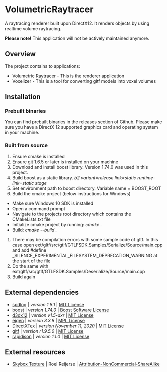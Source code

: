 # VolumetricRaytracer
A raytracing renderer built upon DirectX12. It renders objects by using realtime volume raytracing.

**Please note!**
This application will not be actively maintained anymore.

## Overview
The project contains to applications:

- Volumetric Raytracer - This is the renderer application
- Voxelizer - This is a tool for converting gltf models into voxel volumes

## Installation

### Prebuilt binaries

You can find prebuilt binaries in the releases section of Github. Please make sure you
have a DirectX 12 supported graphics card and operating system in your machine.

### Built from source
1. Ensure cmake is installed
1. Ensure git 1.6.5 or later is installed on your machine
1. Download and install boost library. Version 1.74.0 was used in this project.
1. Build boost as a static library. *b2 variant=release link=static runtime-link=static stage*
1. Set environment path to boost directory. Variable name = BOOST_ROOT
1. Build the cmake project (below instructions for Windows)
* Make sure Windows 10 SDK is installed
* Open a command prompt
* Navigate to the projects root directory which contains the CMakeLists.txt file
* Initialize cmake project by running: *cmake .*
* Build: *cmake --build .*
1. There may be compilation errors with some sample code of gltf. In this case open ext/gltf/src/gtlf/GTLFSDK.Samples/Serialize/Source/main.cpp and add #define _SILENCE_EXPERIMENTAL_FILESYSTEM_DEPRECATION_WARNING at the start of the file
1. Do the same with ext/gltf/src/gtlf/GTLFSDK.Samples/Deserialize/Source/main.cpp
1. Build again

## External dependencies
- [spdlog](https://github.com/gabime/spdlog) | *version* *1.8.1* | [MIT License](https://github.com/gabime/spdlog/blob/v1.x/LICENSE)
- [boost](https://www.boost.org) | *version* *1.74.0* | [Boost Software License](https://www.boost.org/users/license.html)
- [d3dx12](https://github.com/microsoft/DirectX-Graphics-Samples) | *version* *v1.5-dxr* | [MIT License](https://github.com/microsoft/DirectX-Graphics-Samples/blob/v1.5-dxr/LICENSE)
- [eigen](http://eigen.tuxfamily.org/index.php?title=Main_Page) | *version* *3.3.8* | [MPL License](https://www.mozilla.org/en-US/MPL/2.0/)
- [DirectXTex](https://github.com/microsoft/DirectXTex) | *version* *November 11, 2020* | [MIT License](https://github.com/microsoft/DirectXTex/blob/master/LICENSE)
- [gltf](https://github.com/microsoft/glTF-SDK) | *version* *r1.9.5.0* | [MIT License](https://github.com/microsoft/glTF-SDK/blob/master/LICENSE)
- [rapidjson](https://github.com/Tencent/rapidjson) | *version* *1.1.0* | [MIT License](https://github.com/Tencent/rapidjson/blob/master/license.txt)

## External resources
- [Skybox Texture](https://reije081.home.xs4all.nl/skyboxes/) | Roel Reijerse | [Attribution-NonCommercial-ShareAlike ](https://creativecommons.org/licenses/by-nc-sa/3.0/)
